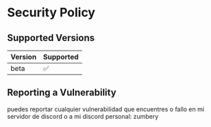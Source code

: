 # Security Policy

## Supported Versions



| Version | Supported          |
| ------- | ------------------ |
| beta  | :white_check_mark: |

## Reporting a Vulnerability

puedes reportar cualquier vulnerabilidad que encuentres o fallo en mi servidor de discord o a mi discord personal: zumbery
